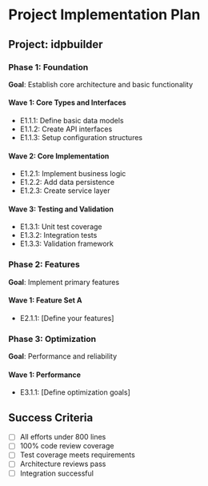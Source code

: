 # Project Implementation Plan

## Project: idpbuilder

### Phase 1: Foundation
**Goal**: Establish core architecture and basic functionality

#### Wave 1: Core Types and Interfaces
- E1.1.1: Define basic data models
- E1.1.2: Create API interfaces
- E1.1.3: Setup configuration structures

#### Wave 2: Core Implementation
- E1.2.1: Implement business logic
- E1.2.2: Add data persistence
- E1.2.3: Create service layer

#### Wave 3: Testing and Validation
- E1.3.1: Unit test coverage
- E1.3.2: Integration tests
- E1.3.3: Validation framework

### Phase 2: Features
**Goal**: Implement primary features

#### Wave 1: Feature Set A
- E2.1.1: [Define your features]

### Phase 3: Optimization
**Goal**: Performance and reliability

#### Wave 1: Performance
- E3.1.1: [Define optimization goals]

## Success Criteria
- [ ] All efforts under 800 lines
- [ ] 100% code review coverage
- [ ] Test coverage meets requirements
- [ ] Architecture reviews pass
- [ ] Integration successful
